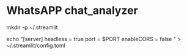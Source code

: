 # WhatsAPP chat_analyzer
















mkdir -p ~/.streamlit

echo "[server]
headless = true
port = $PORT
enableCORS = false
" > ~/.streamlit/config.toml
